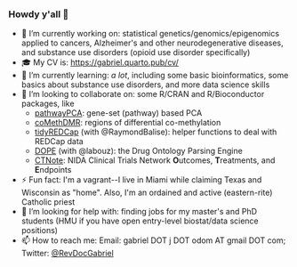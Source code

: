 ### Howdy y'all 👋

<!--
**gabrielodom/gabrielodom** is a ✨ _special_ ✨ repository because its `README.md` (this file) appears on your GitHub profile.

Here are some ideas to get you started:

- 💬 Ask me about ...
- 😄 Pronouns: ...
-->

- 🔭 I’m currently working on: statistical genetics/genomics/epigenomics applied to cancers, Alzheimer's and other neurodegenerative diseases, and substance use disorders (opioid use disorder specifically)
- 🎓 My CV is: <https://gabriel.quarto.pub/cv/>
- 🌱 I’m currently learning: *a lot*, including some basic bioinformatics, some basics about substance use disorders, and more data science skills
- 👯 I’m looking to collaborate on: some R/CRAN and R/Bioconductor packages, like
    + [pathwayPCA](https://github.com/gabrielodom/pathwayPCA): gene-set (pathway) based PCA
    + [coMethDMR](https://github.com/TransBioInfoLab/coMethDMR): regions of differential co-methylation
    + [tidyREDCap](https://github.com/RaymondBalise/tidyREDCap) (with @RaymondBalise): helper functions to deal with REDCap data
    + [DOPE](https://github.com/CTN-0094/DOPE) (with @labouz): the Drug Ontology Parsing Engine
    + [CTNote](https://github.com/CTN-0094/CTNote): NIDA Clinical Trials Network **O**utcomes, **T**reatments, and **E**ndpoints 
- ⚡ Fun fact: I'm a vagrant--I live in Miami while claiming Texas and Wisconsin as "home". Also, I'm an ordained and active (eastern-rite) Catholic priest
- 🤔 I’m looking for help with: finding jobs for my master's and PhD students (HMU if you have open entry-level biostat/data science positions)
- 📫 How to reach me: Email: gabriel DOT j DOT odom AT gmail DOT com; Twitter: [@RevDocGabriel](https://twitter.com/RevDocGabriel)
